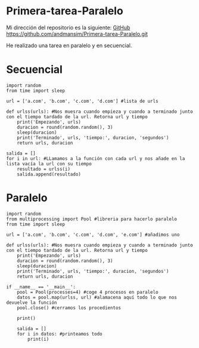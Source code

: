 # Primera-tarea-Paralelo

Mi dirección del repositorio es la siguiente: [GitHub](https://github.com/andmansim/Primera-tarea-Paralelo.git)
https://github.com/andmansim/Primera-tarea-Paralelo.git

He realizado una tarea en paralelo y en secuencial.

# Secuencial

```
import random
from time import sleep

url = ['a.com', 'b.com', 'c.com', 'd.com'] #lista de urls

def urlss(urls): #Nos muesra cuando empieza y cuando a terminado junto con el tiempo tardado de la url. Retorna url y tiempo
    print('Empezando', urls)
    duracion = round(random.random(), 3)
    sleep(duracion)
    print('Terminado', urls, 'tiempo:', duracion, 'segundos')
    return urls, duracion

salida = []
for i in url: #LLamamos a la función con cada url y nos añade en la lista vacía la url con su tiempo
    resultado = urlss(i)
    salida.append(resultado)
```

# Paralelo

```
import random
from multiprocessing import Pool #libreria para hacerlo paralelo
from time import sleep

url = ['a.com', 'b.com', 'c.com', 'd.com', 'e.com'] #añadimos uno

def urlss(urls): #Nos muesra cuando empieza y cuando a terminado junto con el tiempo tardado de la url. Retorna url y tiempo
    print('Empezando', urls)
    duracion = round(random.random(), 3)
    sleep(duracion)
    print('Terminado', urls, 'tiempo:', duracion, 'segundos')
    return urls, duracion

if __name__ == '__main__':
    pool = Pool(processes=4) #coge 4 procesos en paralelo 
    datos = pool.map(urlss, url) #alamacena aquí todo lo que nos devuelve la función
    pool.close() #cerramos los procedientos

    print()

    salida = []
    for i in datos: #printeamos todo
        print(i)
```

